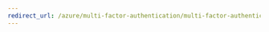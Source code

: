 ```yaml
---
redirect_url: /azure/multi-factor-authentication/multi-factor-authentication-end-user-signin-app-verify
---
```

